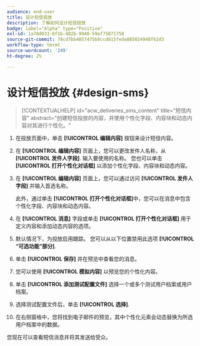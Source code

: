 ```yaml
---
audience: end-user
title: 设计短信投放
description: 了解如何设计短信投放
badge: label="Alpha" type="Positive"
exl-id: 1a70d033-6f1b-482b-9948-59ef75871750
source-git-commit: 78cd7bb4857475b8ccd815feda885024948f62d3
workflow-type: tm+mt
source-wordcount: '249'
ht-degree: 2%

---
```


# 设计短信投放 {#design-sms}

>[!CONTEXTUALHELP]
>id="acw_deliveries_sms_content"
>title="短信内容"
>abstract="创建短信投放的内容，并使用个性化字段、内容块和动态内容对其进行个性化。"

1. 在投放页面中，单击 **[!UICONTROL 编辑内容]** 按钮来设计短信内容。

1. 在 **[!UICONTROL 编辑内容]** 页面上，您可以更改发件人名称，从 **[!UICONTROL 发件人字段]**. 输入要使用的名称。 您也可以单击 **[!UICONTROL 打开个性化对话框]** 以添加个性化字段、内容块和动态内容。

1. 在 **[!UICONTROL 编辑内容]** 页面上，您可以通过访问 **[!UICONTROL 发件人字段]** 并输入首选名称。

   此外，通过单击 **[!UICONTROL 打开个性化对话框]**&#x200B;中，您可以在消息中包含个性化字段、内容块和动态内容。

1. 在 **[!UICONTROL 消息]** 字段或单击 **[!UICONTROL 打开个性化对话框]** 用于定义内容和添加动态内容的选项。

1. 默认情况下，为投放启用跟踪。 您可以从以下位置禁用此选项 **[!UICONTROL “可选功能”部分]**.

1. 单击 **[!UICONTROL 保存]** 并在预览中查看您的消息。

1. 您可以使用 **[!UICONTROL 模拟内容]** 以预览您的个性化内容。

1. 单击 **[!UICONTROL 添加测试配置文件]** 选择一个或多个测试用户档案或用户档案。

1. 选择测试配置文件后，单击 **[!UICONTROL 选择]**.

1. 在右侧窗格中，您将找到电子邮件的预览，其中个性化元素会动态替换为所选用户档案中的数据。

您现在可以查看短信消息并将其发送给受众。

